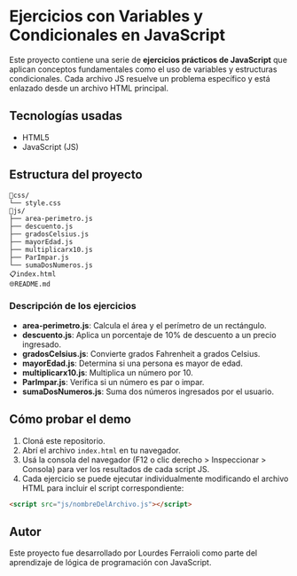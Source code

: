 # Ejercicios con Variables y Condicionales en JavaScript

Este proyecto contiene una serie de **ejercicios prácticos de JavaScript** que aplican conceptos fundamentales como el uso de variables y estructuras condicionales. Cada archivo JS resuelve un problema específico y está enlazado desde un archivo HTML principal.

## Tecnologías usadas

- HTML5
- JavaScript (JS)

## Estructura del proyecto

```
📁css/
└── style.css
📁js/
├── area-perimetro.js
├── descuento.js
├── gradosCelsius.js
├── mayorEdad.js
├── multiplicarx10.js
├── ParImpar.js
└── sumaDosNumeros.js
📋index.html
🌐README.md
```

### Descripción de los ejercicios

- **area-perimetro.js**: Calcula el área y el perímetro de un rectángulo.
- **descuento.js**: Aplica un porcentaje de 10% de descuento a un precio ingresado.
- **gradosCelsius.js**: Convierte grados Fahrenheit a grados Celsius.
- **mayorEdad.js**: Determina si una persona es mayor de edad.
- **multiplicarx10.js**: Multiplica un número por 10.
- **ParImpar.js**: Verifica si un número es par o impar.
- **sumaDosNumeros.js**: Suma dos números ingresados por el usuario.

## Cómo probar el demo

1. Cloná este repositorio.
2. Abrí el archivo `index.html` en tu navegador.
3. Usá la consola del navegador (F12 o clic derecho > Inspeccionar > Consola) para ver los resultados de cada script JS.
4. Cada ejercicio se puede ejecutar individualmente modificando el archivo HTML para incluir el script correspondiente:

```html
<script src="js/nombreDelArchivo.js"></script>
```

## Autor
Este proyecto fue desarrollado por Lourdes Ferraioli como parte del aprendizaje de lógica de programación con JavaScript.
